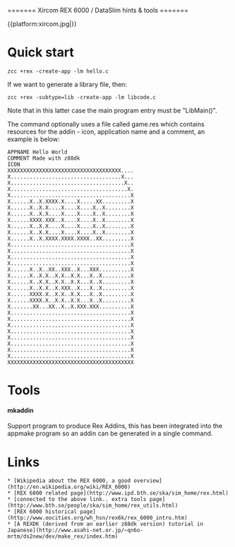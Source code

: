 ======= Xircom REX 6000 / DataSlim  hints & tools =======

{{platform:xircom.jpg|}}


# Quick start

    zcc +rex -create-app -lm hello.c


If we want to generate a library file, then:

    zcc +rex -subtype=lib -create-app -lm libcode.c

Note that in this latter case the main program entry must be "LibMain()".


The command optionally uses a file called game.res which contains resources for the addin - icon, application name and a comment, an example is below:

	
	APPNAME Hello World
	COMMENT Made with z88dk
	ICON
	XXXXXXXXXXXXXXXXXXXXXXXXXXXXXXXXXXXX....
	X...................................X...
	X....................................X..
	X.....................................X.
	X......................................X
	X......X..X.XXXX.X....X.....XX.........X
	X......X..X.X....X....X....X..X........X
	X......X..X.X....X....X....X..X........X
	X......XXXX.XXX..X....X....X..X........X
	X......X..X.X....X....X....X..X........X
	X......X..X.X....X....X....X..X........X
	X......X..X.XXXX.XXXX.XXXX..XX.........X
	X......................................X
	X......................................X
	X......................................X
	X......................................X
	X......X..X..XX..XXX..X...XXX..........X
	X......X..X.X..X.X..X.X...X..X.........X
	X......X..X.X..X.X..X.X...X..X.........X
	X......X..X.X..X.XXX..X...X..X.........X
	X......XXXX.X..X.X..X.X...X..X.........X
	X......XXXX.X..X.X..X.X...X..X.........X
	X.......XX...XX..X..X.XXX.XXX..........X
	X......................................X
	X......................................X
	X......................................X
	X......................................X
	X......................................X
	X......................................X
	X......................................X
	X......................................X
	XXXXXXXXXXXXXXXXXXXXXXXXXXXXXXXXXXXXXXXX
	


# Tools


#### mkaddin

Support program to produce Rex Addins, this has been integrated into the appmake program so an addin can be generated in a single command.


# Links

    * [Wikipedia about the REX 6000, a good overview](http://en.wikipedia.org/wiki/REX_6000)
    * [REX 6000 related page](http://www.ipd.bth.se/ska/sim_home/rex.html)
    * [connected to the above link.. extra tools page](http://www.bth.se/people/ska/sim_home/rex_utils.html)
    * [REX 6000 historical page](http://www.oocities.org/wh_hsn/rex6k/rex_6000_intro.htm)
    * [A REXDK (derived from an earlier z88dk version) tutorial in Japanese](http://www.asahi-net.or.jp/~qn6o-mrtm/ds2new/dev/make_rex/index.htm)


